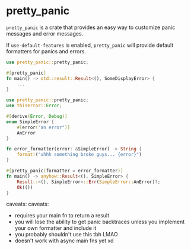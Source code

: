 # pretty_panic

`pretty_panic` is a crate that provides an easy way to customize panic messages and error messages.

If `use-default-features` is enabled, `pretty_panic` will provide default formatters for panics and errors.

```rust
use pretty_panic::pretty_panic;

#[pretty_panic]
fn main() -> std::result::Result<(), SomeDisplayError> {
    ...
}
```

```rust
use pretty_panic::pretty_panic;
use thiserror::Error;

#[derive(Error, Debug)]
enum SimpleError {
    #[error("an error")]
    AnError
}

fn error_formatter(error: &SimpleError) -> String {
    format!("uhhh something broke guys... {error}")
}

#[pretty_panic(formatter = error_formatter)]
fn main() -> anyhow::Result<(), SimpleError> {
    Result::<(), SimpleError>::Err(SimpleError::AnError)?;
    Ok(())
}
```

caveats:
caveats:

- requires your main fn to return a result
- you will lose the ability to get panic backtraces unless you implement your own formatter and include it
- you probably shouldn't use this tbh LMAO
- doesn't work with async main fns yet xd
